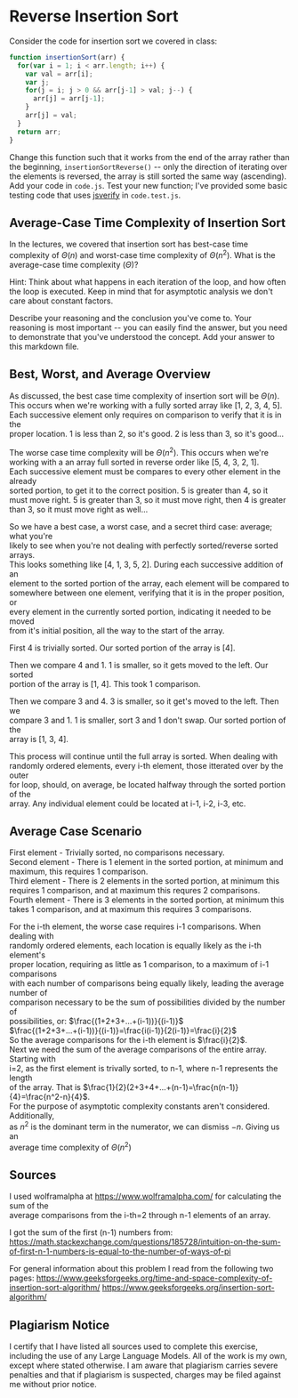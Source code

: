 # Reverse Insertion Sort

Consider the code for insertion sort we covered in class:

```javascript
function insertionSort(arr) {
  for(var i = 1; i < arr.length; i++) {
    var val = arr[i];
    var j;
    for(j = i; j > 0 && arr[j-1] > val; j--) {
      arr[j] = arr[j-1];
    }
    arr[j] = val;
  }
  return arr;
}
```

Change this function such that it works from the end of the array rather than
the beginning, `insertionSortReverse()` -- only the direction of
iterating over the elements is reversed, the array is still sorted the same way
(ascending). Add your code in `code.js`. Test your new function; I've provided
some basic testing code that uses [jsverify](https://jsverify.github.io/) in
`code.test.js`.

## Average-Case Time Complexity of Insertion Sort

In the lectures, we covered that insertion sort has best-case time complexity of
$\Theta(n)$ and worst-case time complexity of $\Theta(n^2)$. What is the
average-case time complexity ($\Theta$)?

Hint: Think about what happens in each iteration of the loop, and how often the
loop is executed. Keep in mind that for asymptotic analysis we don't care about
constant factors.

Describe your reasoning and the conclusion you've come to. Your reasoning is
most important -- you can easily find the answer, but you need to demonstrate
that you've understood the concept. Add your answer to this markdown file.

## Best, Worst, and Average Overview

As discussed, the best case time complexity of insertion sort will be $\Theta(n)$.  
This occurs when we're working with a fully sorted array like [1, 2, 3, 4, 5].  
Each successive element only requires on comparison to verify that it is in the  
proper location. 1 is less than 2, so it's good. 2 is less than 3, so it's good...  

The worse case time complexity will be $\Theta(n^2)$. This occurs when we're  
working with a an array full sorted in reverse order like [5, 4, 3, 2, 1].  
Each successive element must be compares to every other element in the already  
sorted portion, to get it to the correct position. 5 is greater than 4, so it  
must move right. 5 is greater than 3, so it must move right, then 4 is greater  
than 3, so it must move right as well...  

So we have a best case, a worst case, and a secret third case: average; what you're  
likely to see when you're not dealing with perfectly sorted/reverse sorted arrays.  
This looks something like [4, 1, 3, 5, 2]. During each successive addition of an  
element to the sorted portion of the array, each element will be compared to  
somewhere between one element, verifying that it is in the proper position, or  
every element in the currently sorted portion, indicating it needed to be moved  
from it's initial position, all the way to the start of the array.  

First 4 is trivially sorted. Our sorted portion of the array is [4].  

Then we compare 4 and 1. 1 is smaller, so it gets moved to the left. Our sorted  
portion of the array is [1, 4]. This took 1 comparison.  

Then we compare 3 and 4. 3 is smaller, so it get's moved to the left. Then we  
compare 3 and 1. 1 is smaller, sort 3 and 1 don't swap. Our sorted portion of the  
array is [1, 3, 4].  

This process will continue until the full array is sorted. When dealing with  
randomly ordered elements, every i-th element, those itterated over by the outer  
for loop, should, on average, be located halfway through the sorted portion of the  
array. Any individual element could be located at i-1, i-2, i-3, etc.  

## Average Case Scenario

First element - Trivially sorted, no comparisons necessary.  
Second element - There is 1 element in the sorted portion, at minimum and  
maximum, this requires 1 comparison.  
Third element - There is 2 elements in the sorted portion, at minimum this  
requires 1 comparison, and at maximum this requres 2 comparisons.  
Fourth element - There is 3 elements in the sorted portion, at minimum this  
takes 1 comparison, and at maximum this requires 3 comparisons.  

For the i-th element, the worse case requires i-1 comparisons. When dealing with  
randomly ordered elements, each location is equally likely as the i-th element's  
proper location, requiring as little as 1 comparison, to a maximum of i-1 comparisons  
with each number of comparisons being equally likely, leading the average number of  
comparison necessary to be the sum of possibilities divided by the number of  
possibilities, or: $\frac{(1+2+3+...+(i-1))}{(i-1)}$  
$\frac{(1+2+3+...+(i-1))}{(i-1)}=\frac{i(i-1)}{2(i-1)}=\frac{i}{2}$  
So the average comparisons for the i-th element is $\frac{i}{2}$.  
Next we need the sum of the average comparisons of the entire array. Starting with  
i=2, as the first element is trivally sorted, to n-1, where n-1 represents the length  
of the array. That is $\frac{1}{2}(2+3+4+...+(n-1)=\frac{n(n-1)}{4}=\frac{n^2-n}{4}$.  
For the purpose of asymptotic complexity constants aren't considered. Additionally,  
as $n^2$ is the dominant term in the numerator, we can dismiss $-n$. Giving us an  
average time complexity of $\Theta(n^2)$

## Sources

I used wolframalpha at https://www.wolframalpha.com/ for calculating the sum of the  
average comparisons from the i-th=2 through n-1 elements of an array.

I got the sum of the first (n-1) numbers from:
https://math.stackexchange.com/questions/185728/intuition-on-the-sum-of-first-n-1-numbers-is-equal-to-the-number-of-ways-of-pi

For general information about this problem I read from the following two pages:
https://www.geeksforgeeks.org/time-and-space-complexity-of-insertion-sort-algorithm/
https://www.geeksforgeeks.org/insertion-sort-algorithm/

## Plagiarism Notice

I certify that I have listed all sources used to complete this exercise, including the use of any Large Language Models. All of the work is my own, except where stated otherwise. I am aware that plagiarism carries severe penalties and that if plagiarism is suspected, charges may be filed against me without prior notice.

